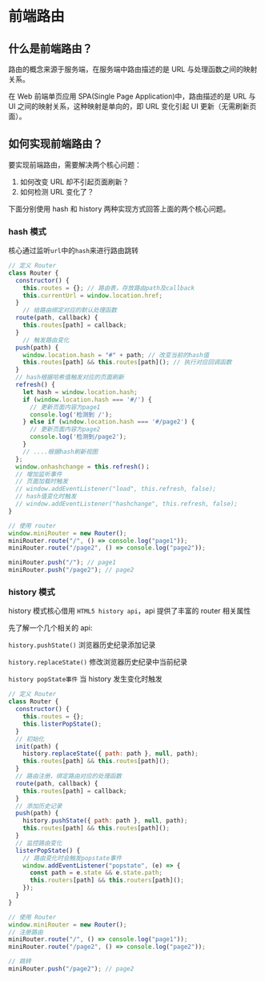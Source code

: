 # 前端路由

## 什么是前端路由？

路由的概念来源于服务端，在服务端中路由描述的是 URL 与处理函数之间的映射关系。

在 Web 前端单页应用 SPA(Single Page Application)中，路由描述的是 URL 与 UI 之间的映射关系，这种映射是单向的，即 URL 变化引起 UI 更新（无需刷新页面）。

## 如何实现前端路由？

要实现前端路由，需要解决两个核心问题：

1. 如何改变 URL 却不引起页面刷新？
2. 如何检测 URL 变化了？

下面分别使用 hash 和 history 两种实现方式回答上面的两个核心问题。

### hash 模式

核心通过监听`url`中的`hash`来进行路由跳转

```javascript
// 定义 Router
class Router {
  constructor() {
    this.routes = {}; // 路由表，存放路由path及callback
    this.currentUrl = window.location.href;
  }
	// 给路由绑定对应的默认处理函数
  route(path, callback) {
    this.routes[path] = callback;
  }
	// 触发路由变化
  push(path) {
    window.location.hash = "#" + path; // 改变当前的hash值
    this.routes[path] && this.routes[path](); // 执行对应回调函数
  }
  // hash根据哈希值触发对应的页面刷新
  refresh() {
    let hash = window.location.hash;
    if (window.location.hash === '#/') {
      // 更新页面内容为page1
      console.log('检测到 /');
    } else if (window.location.hash === '#/page2') {
      // 更新页面内容为page2
      console.log('检测到/page2');
    }
    // ....根据hash刷新视图
  };
  window.onhashchange = this.refresh()；
  // 增加监听事件
  // 页面加载时触发
  // window.addEventListener("load", this.refresh, false);
  // hash值变化时触发
  // window.addEventListener("hashchange", this.refresh, false);
}

// 使用 router
window.miniRouter = new Router();
miniRouter.route("/", () => console.log("page1"));
miniRouter.route("/page2", () => console.log("page2"));

miniRouter.push("/"); // page1
miniRouter.push("/page2"); // page2
```

### history 模式

history 模式核心借用 `HTML5 history api`，api 提供了丰富的 router 相关属性

先了解一个几个相关的 api:

`history.pushState()` 浏览器历史纪录添加记录

`history.replaceState()` 修改浏览器历史纪录中当前纪录

`history popState事件` 当 history 发生变化时触发

```javascript
// 定义 Router
class Router {
  constructor() {
    this.routes = {};
    this.listerPopState();
  }
  // 初始化
  init(path) {
    history.replaceState({ path: path }, null, path);
    this.routes[path] && this.routes[path]();
  }
  // 路由注册，绑定路由对应的处理函数
  route(path, callback) {
    this.routes[path] = callback;
  }
  // 添加历史记录
  push(path) {
    history.pushState({ path: path }, null, path);
    this.routes[path] && this.routes[path]();
  }
  // 监控路由变化
  listerPopState() {
    // 路由变化时会触发popstate事件
    window.addEventListener("popstate", (e) => {
      const path = e.state && e.state.path;
      this.routers[path] && this.routers[path]();
    });
  }
}

// 使用 Router
window.miniRouter = new Router();
// 注册路由
miniRouter.route("/", () => console.log("page1"));
miniRouter.route("/page2", () => console.log("page2"));

// 跳转
miniRouter.push("/page2"); // page2
```
